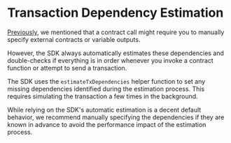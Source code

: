 # Transaction Dependency Estimation

[Previously](./variable-outputs.md), we mentioned that a contract call might require you to manually specify external contracts or variable outputs.

However, the SDK always automatically estimates these dependencies and double-checks if everything is in order whenever you invoke a contract function or attempt to send a transaction.

The SDK uses the `estimateTxDependencies` helper function to set any missing dependencies identified during the estimation process. This requires simulating the transaction a few times in the background.

<!-- <<< ../../../packages/account/src/providers/provider.ts#Provider-sendTransaction{ts:line-numbers} -->

While relying on the SDK's automatic estimation is a decent default behavior, we recommend manually specifying the dependencies if they are known in advance to avoid the performance impact of the estimation process.

